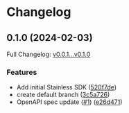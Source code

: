 # Changelog

## 0.1.0 (2024-02-03)

Full Changelog: [v0.0.1...v0.1.0](https://github.com/braintrustdata/braintrust-java/compare/v0.0.1...v0.1.0)

### Features

* Add initial Stainless SDK ([520f7de](https://github.com/braintrustdata/braintrust-java/commit/520f7de5a7a6cf46aba5d0ab537b783dc7594a4b))
* create default branch ([3c5a726](https://github.com/braintrustdata/braintrust-java/commit/3c5a726a0c9b8801d44955b94d3e4b4f565b684b))
* OpenAPI spec update ([#1](https://github.com/braintrustdata/braintrust-java/issues/1)) ([e26d471](https://github.com/braintrustdata/braintrust-java/commit/e26d4714aba88e9b88c326ccebcffcf57a58ad28))
